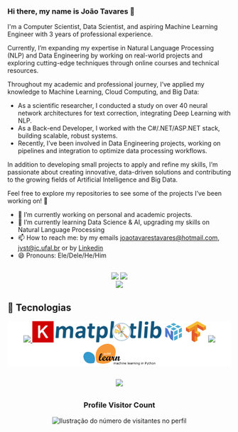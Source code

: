 ### Hi there, my name is João Tavares 👋
<p align="left">
  I'm a Computer Scientist, Data Scientist, and aspiring Machine Learning Engineer with 3 years of professional experience.

Currently, I’m expanding my expertise in Natural Language Processing (NLP) and Data Engineering by working on real-world projects and exploring cutting-edge techniques through online courses and technical resources.

Throughout my academic and professional journey, I’ve applied my knowledge to Machine Learning, Cloud Computing, and Big Data:

- As a scientific researcher, I conducted a study on over 40 neural network architectures for text correction, integrating Deep Learning with NLP.
- As a Back-end Developer, I worked with the C#/.NET/ASP.NET stack, building scalable, robust systems.
- Recently, I’ve been involved in Data Engineering projects, working on pipelines and integration to optimize data processing workflows.

In addition to developing small projects to apply and refine my skills, I’m passionate about creating innovative, data-driven solutions and contributing to the growing fields of Artificial Intelligence and Big Data.

Feel free to explore my repositories to see some of the projects I’ve been working on! 🚀
</p>

- 🔭 I’m currently working on personal and academic projects.
- 🌱 I’m currently learning Data Science & AI, upgrading my skills on Natural Language Processing
- 📫 How to reach me: by my emails joaotavarestavares@hotmail.com, jvst@ic.ufal.br or by [Linkedin](https://www.linkedin.com/in/jt4v4res)
- 😄 Pronouns: Ele/Dele/He/Him

##

<div align="center">
  <img height="222em" src="https://github-readme-stats-phi-roan-82.vercel.app/api?username=JT4v4res&show_icons=true&theme=dracula&include_all_commits=true&count_private=true&show=reviews,prs_merged,prs_merged_percentage"/>
  <img height="222em" src="https://github-readme-stats-phi-roan-82.vercel.app/api/top-langs/?username=JT4v4res&layout=compact&langs_count=12&theme=dracula&count_private=true&count_weight=1&size_weight=0.01"/>
    <br />
  <img src="https://github-readme-streak-stats.herokuapp.com/?user=JT4v4res&theme=dark&hide_border=false"/>
</div>

 ## 🧠 Tecnologias
  
<p align="center" style="background-color: white;">
  <a href="https://skillicons.dev">
    <img src="https://skillicons.dev/icons?i=c,cs,dotnet,git,js,ts,mysql,nestjs,nodejs,postgres,py,rabbitmq,docker" />
  </a>
  <img height="48em" src="https://raw.githubusercontent.com/JT4v4res/JT4v4res/0010253238024bcd9106653f41baf049178c4781/keras.svg" />
  <img height="48em" src="https://raw.githubusercontent.com/JT4v4res/JT4v4res/0010253238024bcd9106653f41baf049178c4781/matplotlib.svg" />
  <img height="48em" src="https://github.com/JT4v4res/JT4v4res/blob/main/numpy.svg" />
  <img height="48em" src="https://github.com/JT4v4res/JT4v4res/blob/main/tensorflow-tf.svg" />
  <img height="48em" src="https://github.com/JT4v4res/JT4v4res/blob/main/favicon_white.ico" />
  <img height="48em" src="https://github.com/JT4v4res/JT4v4res/blob/main/scikit-learn.svg" />
</p>

##

<p align="center">
  <a
    href="https://github.com/ryo-ma/github-profile-trophy"
    title="repositório de troféus"
  >
    <img
      width="800"
      src="https://github-profile-trophy.vercel.app/?username=JT4v4res&column=8&theme=darkhub&no-frame=true&no-bg=true"
    />
  </a>

##

<div align="center">
  <h3><b>Profile Visitor Count</b></h3>
</div>

<p align="center">
  <img
    src="https://profile-counter.glitch.me/JT4v4res/count.svg"
    alt="Ilustração do número de visitantes no perfil"
  />
</p>
<!--
**JT4v4res/Jt4v4res** is a ✨ _special_ ✨ repository because its `README.md` (this file) appears on your GitHub profile.



Here are some ideas to get you started:


- 👯 I’m looking to collaborate on ...
- 🤔 I’m looking for help with ...
- 💬 Ask me about ...
- 📫 How to reach me: ...
- 😄 Pronouns: ...
- ⚡ Fun fact: ...
-->
